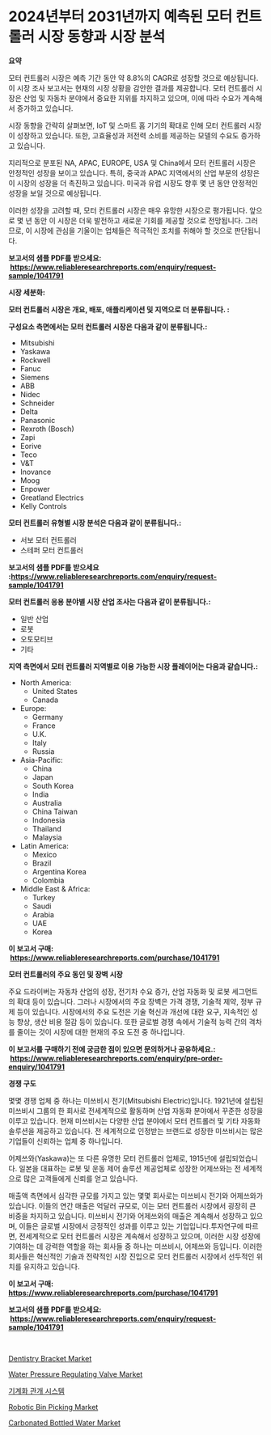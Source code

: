 <p><h1>2024년부터 2031년까지 예측된 모터 컨트롤러 시장 동향과 시장 분석</h1></p><p><strong>요약</strong></p>
<p><p>모터 컨트롤러 시장은 예측 기간 동안 약 8.8%의 CAGR로 성장할 것으로 예상됩니다. 이 시장 조사 보고서는 현재의 시장 상황을 감안한 결과를 제공합니다. 모터 컨트롤러 시장은 산업 및 자동차 분야에서 중요한 지위를 차지하고 있으며, 이에 따라 수요가 계속해서 증가하고 있습니다.</p><p>시장 동향을 간략히 살펴보면, IoT 및 스마트 홈 기기의 확대로 인해 모터 컨트롤러 시장이 성장하고 있습니다. 또한, 고효율성과 저전력 소비를 제공하는 모델의 수요도 증가하고 있습니다.</p><p>지리적으로 분포된 NA, APAC, EUROPE, USA 및 China에서 모터 컨트롤러 시장은 안정적인 성장을 보이고 있습니다. 특히, 중국과 APAC 지역에서의 산업 부문의 성장은 이 시장의 성장을 더 촉진하고 있습니다. 미국과 유럽 시장도 향후 몇 년 동안 안정적인 성장을 보일 것으로 예상됩니다.</p><p>이러한 성장을 고려할 때, 모터 컨트롤러 시장은 매우 유망한 시장으로 평가됩니다. 앞으로 몇 년 동안 이 시장은 더욱 발전하고 새로운 기회를 제공할 것으로 전망됩니다. 그러므로, 이 시장에 관심을 기울이는 업체들은 적극적인 조치를 취해야 할 것으로 판단됩니다.</p></p>
<p><strong>보고서의 샘플 PDF를 받으세요: &nbsp;<a href="https://www.reliableresearchreports.com/enquiry/request-sample/1041791">https://www.reliableresearchreports.com/enquiry/request-sample/1041791</a></strong></p>
<p><strong>시장 세분화:</strong></p>
<p><strong> 모터 컨트롤러 시장은 개요, 배포, 애플리케이션 및 지역으로 더 분류됩니다. :</strong></p>
<p><strong>구성요소 측면에서는 모터 컨트롤러 시장은 다음과 같이 분류됩니다.:</strong></p>
<p><ul><li>Mitsubishi</li><li>Yaskawa</li><li>Rockwell</li><li>Fanuc</li><li>Siemens</li><li>ABB</li><li>Nidec</li><li>Schneider</li><li>Delta</li><li>Panasonic</li><li>Rexroth (Bosch)</li><li>Zapi</li><li>Eorive</li><li>Teco</li><li>V&T</li><li>Inovance</li><li>Moog</li><li>Enpower</li><li>Greatland Electrics</li><li>Kelly Controls</li></ul></p>
<p><strong> 모터 컨트롤러 유형별 시장 분석은 다음과 같이 분류됩니다.:</strong></p>
<p><ul><li>서보 모터 컨트롤러</li><li>스테퍼 모터 컨트롤러</li></ul></p>
<p><strong>보고서의 샘플 PDF를 받으세요 :<a href="https://www.reliableresearchreports.com/enquiry/request-sample/1041791">https://www.reliableresearchreports.com/enquiry/request-sample/1041791</a></strong></p>
<p><strong> 모터 컨트롤러 응용 분야별 시장 산업 조사는 다음과 같이 분류됩니다.:</strong></p>
<p><ul><li>일반 산업</li><li>로봇</li><li>오토모티브</li><li>기타</li></ul></p>
<p><strong>지역 측면에서 모터 컨트롤러 지역별로 이용 가능한 시장 플레이어는 다음과 같습니다.:</strong></p>
<p><ul>
    <li>
        North America:
        <ul>
            <li>United States</li>
            <li>Canada</li>
        </ul>
    </li>
    <li>
        Europe:
        <ul>
            <li>Germany</li>
            <li>France</li>
            <li>U.K.</li>
            <li>Italy</li>
            <li>Russia</li>
        </ul>
    </li>
    <li>
        Asia-Pacific:
        <ul>
            <li>China</li>
            <li>Japan</li>
            <li>South Korea</li>
            <li>India</li>
            <li>Australia</li>
            <li>China Taiwan</li>
            <li>Indonesia</li>
            <li>Thailand</li>
            <li>Malaysia</li>
        </ul>
    </li>
    <li>
        Latin America:
        <ul>
            <li>Mexico</li>
            <li>Brazil</li>
            <li>Argentina Korea</li>
            <li>Colombia</li>
        </ul>
    </li>
    <li>
        Middle East & Africa:
        <ul>
            <li>Turkey</li>
            <li>Saudi</li>
            <li>Arabia</li>
            <li>UAE</li>
            <li>Korea</li>
        </ul>
    </li>
    </ul></p>
<p><strong>이 보고서 구매: &nbsp;<a href="https://www.reliableresearchreports.com/purchase/1041791">https://www.reliableresearchreports.com/purchase/1041791</a></strong></p>
<p><strong>모터 컨트롤러의 주요 동인 및 장벽 시장</strong></p>
<p><p>주요 드라이버는 자동차 산업의 성장, 전기차 수요 증가, 산업 자동화 및 로봇 세그먼트의 확대 등이 있습니다. 그러나 시장에서의 주요 장벽은 가격 경쟁, 기술적 제약, 정부 규제 등이 있습니다. 시장에서의 주요 도전은 기술 혁신과 개선에 대한 요구, 지속적인 성능 향상, 생산 비용 절감 등이 있습니다. 또한 글로벌 경쟁 속에서 기술적 능력 간의 격차를 줄이는 것이 시장에 대한 현재의 주요 도전 중 하나입니다.</p></p>
<p><strong>이 보고서를 구매하기 전에 궁금한 점이 있으면 문의하거나 공유하세요.: &nbsp;<a href="https://www.reliableresearchreports.com/enquiry/pre-order-enquiry/1041791">https://www.reliableresearchreports.com/enquiry/pre-order-enquiry/1041791</a></strong></p>
<p><strong>경쟁 구도</strong></p>
<p><p>몇몇 경쟁 업체 중 하나는 미쓰비시 전기(Mitsubishi Electric)입니다. 1921년에 설립된 미쓰비시 그룹의 한 회사로 전세계적으로 활동하며 산업 자동화 분야에서 꾸준한 성장을 이루고 있습니다.  현재 미쓰비시는 다양한 산업 분야에서 모터 컨트롤러 및 기타 자동화 솔루션을 제공하고 있습니다. 전 세계적으로 인정받는 브랜드로 성장한 미쓰비시는 많은 기업들이 신뢰하는 업체 중 하나입니다.</p><p>어제쓰와(Yaskawa)는 또 다른 유명한 모터 컨트롤러 업체로, 1915년에 설립되었습니다. 일본을 대표하는 로봇 및 운동 제어 솔루션 제공업체로 성장한 어제쓰와는 전 세계적으로 많은 고객들에게 신뢰를 얻고 있습니다. </p><p>매출액 측면에서 심각한 규모를 가지고 있는 몇몇 회사로는 미쓰비시 전기와 어제쓰와가 있습니다. 이들의 연간 매출은 억달러 규모로, 이는 모터 컨트롤러 시장에서 굉장히 큰 비중을 차지하고 있습니다. 미쓰비시 전기와 어제쓰와의 매출은 계속해서 성장하고 있으며, 이들은 글로벌 시장에서 긍정적인 성과를 이루고 있는 기업입니다.투자연구에 따르면, 전세계적으로 모터 컨트롤러 시장은 계속해서 성장하고 있으며, 이러한 시장 성장에 기여하는 데 강력한 역할을 하는 회사들 중 하나는 미쓰비시, 어제쓰와 등입니다. 이러한 회사들은 혁신적인 기술과 전략적인 시장 진입으로 모터 컨트롤러 시장에서 선두적인 위치를 유지하고 있습니다.</p></p>
<p><strong>이 보고서 구매: &nbsp; <a href="https://www.reliableresearchreports.com/purchase/1041791">https://www.reliableresearchreports.com/purchase/1041791</a></strong></p>
<p><strong>보고서의 샘플 PDF를 받으세요: &nbsp;<a href="https://www.reliableresearchreports.com/enquiry/request-sample/1041791">https://www.reliableresearchreports.com/enquiry/request-sample/1041791</a></strong><strong></strong></p>
<p>&nbsp;</p>
<p><p><a href="https://shimmer-gardenia-37a.notion.site/Dentistry-Bracket-Market-Research-Report-Unlocks-Analysis-on-the-Market-Financial-Status-Market-Siz-7ca16e4bedef498888c293bd84329ff1">Dentistry Bracket Market</a></p><p><a href="https://issuu.com/reportprime-2/docs/water-pressure-regulating-valve-market-size-2030.p">Water Pressure Regulating Valve Market</a></p><p><a href="https://github.com/laholand/Market-Research-Report-List-3/blob/main/236644170.md">기계화 관개 시스템</a></p><p><a href="https://issuu.com/reportprime-2/docs/robotic-bin-picking-market-size-2030.pptx">Robotic Bin Picking Market</a></p><p><a href="https://view.publitas.com/reportprime-1/carbonated-bottled-water-market-size-growth-and-forecast-from-2024-2031/">Carbonated Bottled Water Market</a></p></p>